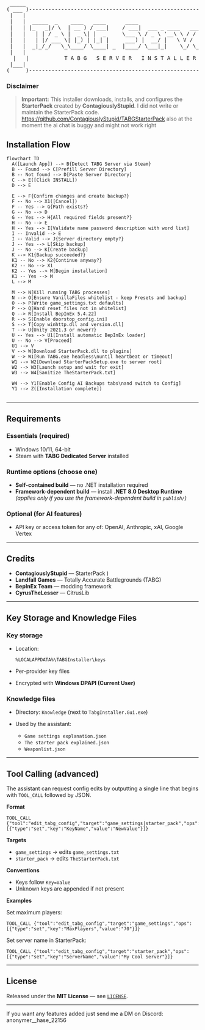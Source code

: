 <div align="center">

<pre>
 _____                                                               _____ 
( ___ )-------------------------------------------------------------( ___ )
 |   |                                                               |   | 
 |   |  _____  _    ____   ____      ____                            |   | 
 |   | |_   _|/ \  | __ ) / ___|    / ___|  ___ _ ____   _____ _ __  |   | 
 |   |   | | / _ \ |  _ \| |  _     \___ \ / _ \ '__\ \ / / _ \ '__| |   | 
 |   |   | |/ ___ \| |_) | |_| |     ___) |  __/ |   \ V /  __/ |    |   | 
 |   |  _|_/_/   \_\____/ \____| _  |____/ \___|_|    \_/ \___|_|    |   | 
 |   |                                                               |   | 
  |   |           T A B G   S E R V E R   I N S T A L L E R           |   |  
 |___|                                                               |___| 
(_____)-------------------------------------------------------------(_____) 
</pre>

</div>

### Disclaimer 

> **Important:**
> This installer downloads, installs, and configures the **StarterPack** created by **ContagiouslyStupid**. I did not write or maintain the StarterPack code. https://github.com/ContagiouslyStupid/TABGStarterPack
>also at the moment the ai chat is buggy and might not work right





## Installation Flow

```mermaid
flowchart TD
  A([Launch App]) --> B{Detect TABG Server via Steam}
  B -- Found --> C[Prefill Server Directory]
  B -- Not found --> D[Paste Server Directory]
  C --> E([Click INSTALL])
  D --> E

  E --> F{Confirm changes and create backup?}
  F -- No --> X1([Cancel])
  F -- Yes --> G{Path exists?}
  G -- No --> D
  G -- Yes --> H{All required fields present?}
  H -- No --> E
  H -- Yes --> I[Validate name password description with word list]
  I -- Invalid --> E
  I -- Valid --> J{Server directory empty?}
  J -- Yes --> L[Skip backup]
  J -- No --> K[Create backup]
  K --> K1{Backup succeeded?}
  K1 -- No --> K2{Continue anyway?}
  K2 -- No --> X1
  K2 -- Yes --> M[Begin installation]
  K1 -- Yes --> M
  L --> M

  M --> N[Kill running TABG processes]
  N --> O[Ensure VanillaFiles whitelist - keep Presets and backup]
  O --> P[Write game_settings.txt defaults]
  P --> Q[Hard reset files not in whitelist]
  Q --> R[Install BepInEx 5.4.22]
  R --> S[Enable doorstop_config.ini]
  S --> T[Copy winhttp.dll and version.dll]
  T --> U{Unity 2021.3 or newer?}
  U -- Yes --> U1[Install automatic BepInEx loader]
  U -- No --> V[Proceed]
  U1 --> V
  V --> W[Download StarterPack.dll to plugins]
  W --> W1[Run TABG.exe headless\nuntil heartbeat or timeout]
  W1 --> W2[Download StarterPackSetup.exe to server root]
  W2 --> W3[Launch setup and wait for exit]
  W3 --> W4[Sanitize TheStarterPack.txt]

  W4 --> Y1[Enable Config AI Backups tabs\nand switch to Config]
  Y1 --> Z([Installation complete])


```
---

## Requirements

### Essentials (required)

* Windows 10/11, 64-bit
* Steam with **TABG Dedicated Server** installed

### Runtime options (choose one)

* **Self-contained build** — no .NET installation required
* **Framework-dependent build** — install **.NET 8.0 Desktop Runtime**
  *(applies only if you use the framework-dependent build in `publish/`)*

### Optional (for AI features)

* API key or access token for any of: OpenAI, Anthropic, xAI, Google Vertex

---

## Credits

* **ContagiouslyStupid** — StarterPack )
* **Landfall Games** — Totally Accurate Battlegrounds (TABG)
* **BepInEx Team** — modding framework
* **CyrusTheLesser** — CitrusLib

---

## Key Storage and Knowledge Files

### Key storage

* Location:

  ```
  %LOCALAPPDATA%\TABGInstaller\keys
  ```
* Per-provider key files
* Encrypted with **Windows DPAPI (Current User)**

### Knowledge files

* Directory: `Knowledge` (next to `TabgInstaller.Gui.exe`)
* Used by the assistant:

  * `Game settings explanation.json`
  * `The starter pack explained.json`
  * `Weaponlist.json`

---

## Tool Calling (advanced)

The assistant can request config edits by outputting a single line that begins with `TOOL_CALL` followed by JSON.

**Format**

```text
TOOL_CALL {"tool":"edit_tabg_config","target":"game_settings|starter_pack","ops":[{"type":"set","key":"KeyName","value":"NewValue"}]}
```

**Targets**

* `game_settings` → edits `game_settings.txt`
* `starter_pack` → edits `TheStarterPack.txt`

**Conventions**

* Keys follow `Key=Value`
* Unknown keys are appended if not present

**Examples**

Set maximum players:

```text
TOOL_CALL {"tool":"edit_tabg_config","target":"game_settings","ops":[{"type":"set","key":"MaxPlayers","value":"70"}]}
```

Set server name in StarterPack:

```text
TOOL_CALL {"tool":"edit_tabg_config","target":"starter_pack","ops":[{"type":"set","key":"ServerName","value":"My Cool Server"}]}
```

---

## License

Released under the **MIT License** — see [`LICENSE`](./LICENSE).

---

If you want any features added just send me a DM on Discord: anonymer__hase_22156

